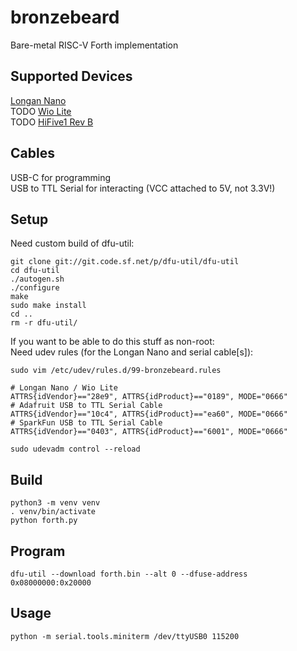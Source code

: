 # bronzebeard
Bare-metal RISC-V Forth implementation

## Supported Devices
[Longan Nano](https://www.seeedstudio.com/Sipeed-Longan-Nano-RISC-V-GD32VF103CBT6-Development-Board-p-4205.html)  
TODO [Wio Lite](https://www.seeedstudio.com/Wio-Lite-RISC-V-GD32VF103-p-4293.html)  
TODO [HiFive1 Rev B](https://www.sifive.com/boards/hifive1-rev-b)  

## Cables
USB-C for programming  
USB to TTL Serial for interacting (VCC attached to 5V, not 3.3V!)  

## Setup
Need custom build of dfu-util:
```
git clone git://git.code.sf.net/p/dfu-util/dfu-util
cd dfu-util
./autogen.sh
./configure
make
sudo make install
cd ..
rm -r dfu-util/
```

If you want to be able to do this stuff as non-root:  
Need udev rules (for the Longan Nano and serial cable[s]):
```
sudo vim /etc/udev/rules.d/99-bronzebeard.rules
```
```
# Longan Nano / Wio Lite
ATTRS{idVendor}=="28e9", ATTRS{idProduct}=="0189", MODE="0666"
# Adafruit USB to TTL Serial Cable
ATTRS{idVendor}=="10c4", ATTRS{idProduct}=="ea60", MODE="0666"
# SparkFun USB to TTL Serial Cable
ATTRS{idVendor}=="0403", ATTRS{idProduct}=="6001", MODE="0666"
```
```
sudo udevadm control --reload
```

## Build
```
python3 -m venv venv
. venv/bin/activate
python forth.py
```

## Program
```
dfu-util --download forth.bin --alt 0 --dfuse-address 0x08000000:0x20000
```

## Usage
```
python -m serial.tools.miniterm /dev/ttyUSB0 115200
```
